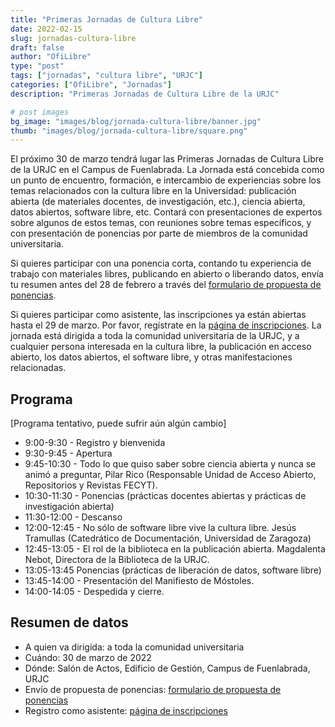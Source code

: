 ```yaml
---
title: "Primeras Jornadas de Cultura Libre"
date: 2022-02-15
slug: jornadas-cultura-libre
draft: false
author: "OfiLibre"
type: "post"
tags: ["jornadas", "cultura libre", "URJC"]
categories: ["OfiLibre", "Jornadas"]
description: "Primeras Jornadas de Cultura Libre de la URJC"

# post images 
bg_image: "images/blog/jornada-cultura-libre/banner.jpg"
thumb: "images/blog/jornada-cultura-libre/square.png"
---
```



El próximo 30 de marzo tendrá lugar las Primeras Jornadas de Cultura Libre de la URJC en el Campus de Fuenlabrada. La Jornada está concebida como un punto de encuentro, formación, e intercambio de experiencias sobre los temas relacionados con la cultura libre en la Universidad: publicación abierta (de materiales docentes, de investigación, etc.), ciencia abierta, datos abiertos, software libre, etc. Contará con presentaciones de expertos sobre algunos de estos temas, con reuniones sobre temas específicos, y con presentación de ponencias por parte de miembros de la comunidad universitaria.

Si quieres participar con una ponencia corta, contando tu experiencia de trabajo con materiales libres, publicando en abierto o liberando datos, envía tu resumen antes del 28 de febrero a través del [formulario de propuesta de ponencias](https://eventos.urjc.es/78452/section/35438/primeras-jornadas-de-cultura-libre-en-la-urjc.html).

Si quieres participar como asistente, las inscripciones ya están abiertas hasta el 29 de marzo. Por favor, regístrate en la [página de inscripciones](https://eventos.urjc.es/78452/detail/primeras-jornadas-de-cultura-libre-en-la-urjc.html). La jornada está dirigida a toda la comunidad universitaria de la URJC, y a cualquier persona interesada en la cultura libre, la publicación en acceso abierto, los datos abiertos, el software libre, y otras manifestaciones relacionadas.

## Programa

[Programa tentativo, puede sufrir aún algún cambio]

* 9:00-9:30 - Registro y bienvenida
* 9:30-9:45 - Apertura
* 9:45-10:30 - Todo lo que quiso saber sobre ciencia abierta y nunca se animó a preguntar, Pilar Rico (Responsable Unidad de Acceso Abierto, Repositorios y Revistas FECYT).
* 10:30-11:30 - Ponencias (prácticas docentes abiertas y prácticas de investigación abierta)
* 11:30-12:00 - Descanso
* 12:00-12:45 - No sólo de software libre vive la cultura libre. Jesús Tramullas (Catedrático de Documentación, Universidad de Zaragoza)
* 12:45-13:05 - El rol de la biblioteca en la publicación abierta. Magdalenta Nebot, Directora de la Biblioteca de la URJC.
* 13:05-13:45 Ponencias (prácticas de liberación de datos, software libre)
* 13:45-14:00 - Presentación del Manifiesto de Móstoles.
* 14:00-14:05 - Despedida y cierre.

## Resumen de datos

* A quien va dirigida: a toda la comunidad universitaria
* Cuándo: 30 de marzo de 2022
* Dónde: Salón de Actos, Edificio de Gestión, Campus de Fuenlabrada, URJC
* Envío de propuesta de ponencias: [formulario de propuesta de ponencias](https://eventos.urjc.es/78452/section/35438/primeras-jornadas-de-cultura-libre-en-la-urjc.html)
* Registro como asistente: [página de inscripciones](https://eventos.urjc.es/78452/detail/primeras-jornadas-de-cultura-libre-en-la-urjc.html)
